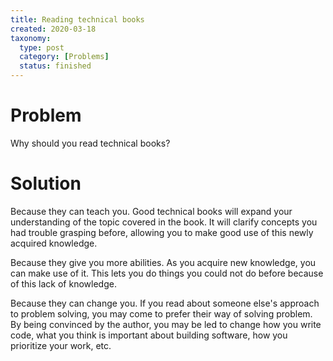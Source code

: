 ```yaml
---
title: Reading technical books
created: 2020-03-18
taxonomy:
  type: post
  category: [Problems]
  status: finished
---
```


# Problem
Why should you read technical books?

# Solution
Because they can teach you. Good technical books will expand your understanding of the topic covered in the book. It will clarify concepts you had trouble grasping before, allowing you to make good use of this newly acquired knowledge.

Because they give you more abilities. As you acquire new knowledge, you can make use of it. This lets you do things you could not do before because of this lack of knowledge.

Because they can change you. If you read about someone else's approach to problem solving, you may come to prefer their way of solving problem. By being convinced by the author, you may be led to change how you write code, what you think is important about building software, how you prioritize your work, etc.
